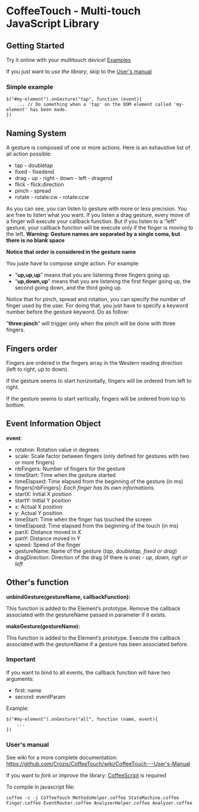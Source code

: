 # CoffeeTouch - Multi-touch JavaScript Library

## Getting Started

Try it online with your multitouch device! [Examples](https://github.com/Crozis/CoffeeTouch/wiki/Examples)

If you just want to *use the library*, skip to the [User's manual](https://github.com/Crozis/CoffeeTouch/wiki/CoffeeTouch---User's-Manual)


### Simple example

	$("#my-element").onGesture("tap", function (event){
		... // Do something when a 'tap' on the DOM element called 'my-element' has been made.
	})


## Naming System

A gesture is composed of one or more actions. Here is an exhaustive list of all action possible:

* tap - doubletap
* fixed - fixedend
* drag - up - right - down - left - dragend
* flick - flick:direction
* pinch - spread
* rotate - rotate:cw - rotate:ccw

As you can see, you can listen to gesture with more or less precision. You are free to listen what you want. If you listen a drag gesture, every move of a finger will execute your callback function. But if you listen to a “left” gesture, your callback function will be execute only if the finger is moving to the left.
**Warning: Gesture names are separated by a single coma, but there is no blank space**

**Notice that order is considered in the gesture name**

You juste have to compose single action. For example:
 * “**up,up,up**” means that you are listening three fingers going up.
 * “**up,down,up**” means that you are listening the first finger going up, the second going down, and the third going up.

Notice that for pinch, spread and rotation, you can specify the number of finger used by the user. For doing that, you just have to specify a keyword number before the gesture keyword. Do as follow:

“**three:pinch**” will trigger only when the pinch will be done with three fingers.

## Fingers order
Fingers are ordered in the fingers array in the Western reading direction (left to right, up to down).

If the gesture seems to start horizontally, fingers will be ordered from left to right.

If the gesture seems to start vertically, fingers will be ordered from top to bottom.

## Event Information Object
**event**:

* rotation: Rotation value in degrees
* scale: Scale factor between fingers (only defined for gestures with two or more fingers)
* nbFingers: Number of fingers for the gesture
* timeStart: Time when the gesture started
* timeElapsed: Time elapsed from the beginning of the gesture (in ms)
* fingers[nbFingers]: _Each finger has its own informations._
 * startX: Initial X position
 * startY: Initial Y position
 * x: Actual X position
 * y: Actual Y position
 * timeStart: Time when the finger has touched the screen
 * timeElapsed: Time elapsed from the beginning of the touch (in ms)
 * panX: Distance moved in X
 * panY: Distance moved in Y
 * speed: Speed of the finger
 * gestureName: Name of the gesture (_tap, doubletap, fixed or drag_)
 * dragDirection: Direction of the drag (if there is one) - _up, down, righ or left_

## Other's function

**unbindGesture(gestureName, callbackFunction):**

This function is added to the Element’s prototype. Remove the callback associated with the gestureName passed in parameter if it exists.

**makeGesture(gestureName):**

This function is added to the Element’s prototype. Execute the callback associated with the gestureName if a gesture has been associated before.

### Important
If you want to bind to all events, the callback function will have two arguments:

- first: name
- second: eventParam

Example:

	$("#my-element").onGesture("all", function (name, event){
		...
	})


### User's manual

See wiki for a more complete documentation:
https://github.com/Crozis/CoffeeTouch/wiki/CoffeeTouch---User's-Manual

If you want to *fork or improve* the library:
[CoffeeScript](http://jashkenas.github.com/coffee-script/) is required

To compile in javascript file:

`coffee -c -j CoffeeTouch MethodsHelper.coffee StateMachine.coffee Finger.coffee EventRouter.coffee AnalyzerHelper.coffee Analyzer.coffee`
